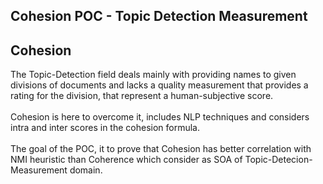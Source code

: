 ## **Cohesion POC** - Topic Detection Measurement
 


## Cohesion
The Topic-Detection field deals mainly with providing names to given divisions of documents and lacks a quality measurement that provides a rating for the division, that represent a human-subjective score.
<br>
<br>
Cohesion is here to overcome it, includes NLP techniques and considers intra and inter scores in the cohesion formula.
<br>
<br>
The goal of the POC, it to prove that Cohesion has better correlation with NMI heuristic than Coherence which consider as SOA of Topic-Detecion-Measurement domain.
<br>